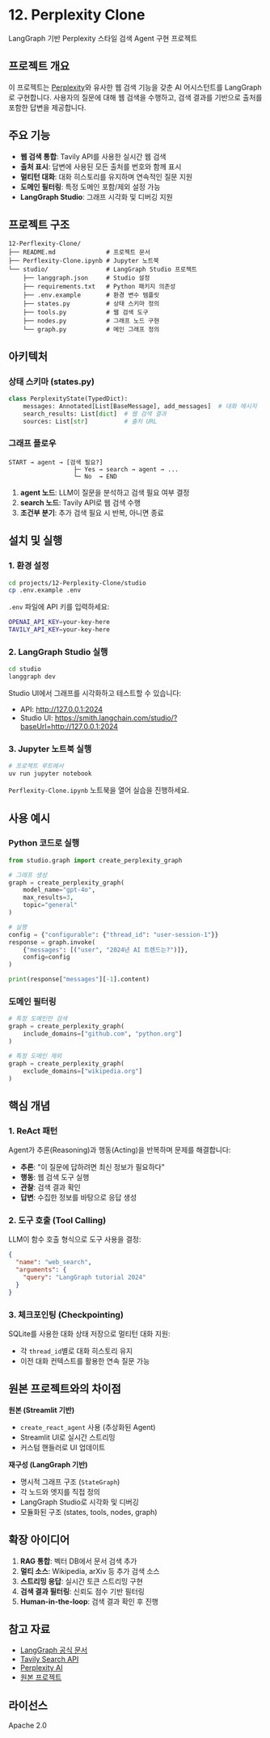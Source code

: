 # 12. Perplexity Clone

LangGraph 기반 Perplexity 스타일 검색 Agent 구현 프로젝트

## 프로젝트 개요

이 프로젝트는 [Perplexity](https://www.perplexity.ai/)와 유사한 웹 검색 기능을 갖춘 AI 어시스턴트를 LangGraph로 구현합니다. 사용자의 질문에 대해 웹 검색을 수행하고, 검색 결과를 기반으로 출처를 포함한 답변을 제공합니다.

## 주요 기능

- **웹 검색 통합**: Tavily API를 사용한 실시간 웹 검색
- **출처 표시**: 답변에 사용된 모든 출처를 번호와 함께 표시
- **멀티턴 대화**: 대화 히스토리를 유지하며 연속적인 질문 지원
- **도메인 필터링**: 특정 도메인 포함/제외 설정 가능
- **LangGraph Studio**: 그래프 시각화 및 디버깅 지원

## 프로젝트 구조

```
12-Perflexity-Clone/
├── README.md              # 프로젝트 문서
├── Perflexity-Clone.ipynb # Jupyter 노트북
└── studio/                # LangGraph Studio 프로젝트
    ├── langgraph.json     # Studio 설정
    ├── requirements.txt   # Python 패키지 의존성
    ├── .env.example       # 환경 변수 템플릿
    ├── states.py          # 상태 스키마 정의
    ├── tools.py           # 웹 검색 도구
    ├── nodes.py           # 그래프 노드 구현
    └── graph.py           # 메인 그래프 정의
```

## 아키텍처

### 상태 스키마 (states.py)

```python
class PerplexityState(TypedDict):
    messages: Annotated[List[BaseMessage], add_messages]  # 대화 메시지
    search_results: List[dict]  # 웹 검색 결과
    sources: List[str]          # 출처 URL
```

### 그래프 플로우

```
START → agent → [검색 필요?]
                  ├─ Yes → search → agent → ...
                  └─ No  → END
```

1. **agent 노드**: LLM이 질문을 분석하고 검색 필요 여부 결정
2. **search 노드**: Tavily API로 웹 검색 수행
3. **조건부 분기**: 추가 검색 필요 시 반복, 아니면 종료

## 설치 및 실행

### 1. 환경 설정

```bash
cd projects/12-Perplexity-Clone/studio
cp .env.example .env
```

`.env` 파일에 API 키를 입력하세요:
```bash
OPENAI_API_KEY=your-key-here
TAVILY_API_KEY=your-key-here
```

### 2. LangGraph Studio 실행

```bash
cd studio
langgraph dev
```

Studio UI에서 그래프를 시각화하고 테스트할 수 있습니다:
- API: http://127.0.0.1:2024
- Studio UI: https://smith.langchain.com/studio/?baseUrl=http://127.0.0.1:2024

### 3. Jupyter 노트북 실행

```bash
# 프로젝트 루트에서
uv run jupyter notebook
```

`Perflexity-Clone.ipynb` 노트북을 열어 실습을 진행하세요.

## 사용 예시

### Python 코드로 실행

```python
from studio.graph import create_perplexity_graph

# 그래프 생성
graph = create_perplexity_graph(
    model_name="gpt-4o",
    max_results=3,
    topic="general"
)

# 실행
config = {"configurable": {"thread_id": "user-session-1"}}
response = graph.invoke(
    {"messages": [("user", "2024년 AI 트렌드는?")]},
    config=config
)

print(response["messages"][-1].content)
```

### 도메인 필터링

```python
# 특정 도메인만 검색
graph = create_perplexity_graph(
    include_domains=["github.com", "python.org"]
)

# 특정 도메인 제외
graph = create_perplexity_graph(
    exclude_domains=["wikipedia.org"]
)
```

## 핵심 개념

### 1. ReAct 패턴
Agent가 추론(Reasoning)과 행동(Acting)을 반복하며 문제를 해결합니다:
- **추론**: "이 질문에 답하려면 최신 정보가 필요하다"
- **행동**: 웹 검색 도구 실행
- **관찰**: 검색 결과 확인
- **답변**: 수집한 정보를 바탕으로 응답 생성

### 2. 도구 호출 (Tool Calling)
LLM이 함수 호출 형식으로 도구 사용을 결정:
```json
{
  "name": "web_search",
  "arguments": {
    "query": "LangGraph tutorial 2024"
  }
}
```

### 3. 체크포인팅 (Checkpointing)
SQLite를 사용한 대화 상태 저장으로 멀티턴 대화 지원:
- 각 `thread_id`별로 대화 히스토리 유지
- 이전 대화 컨텍스트를 활용한 연속 질문 가능

## 원본 프로젝트와의 차이점

**원본 (Streamlit 기반)**
- `create_react_agent` 사용 (추상화된 Agent)
- Streamlit UI로 실시간 스트리밍
- 커스텀 핸들러로 UI 업데이트

**재구성 (LangGraph 기반)**
- 명시적 그래프 구조 (`StateGraph`)
- 각 노드와 엣지를 직접 정의
- LangGraph Studio로 시각화 및 디버깅
- 모듈화된 구조 (states, tools, nodes, graph)

## 확장 아이디어

1. **RAG 통합**: 벡터 DB에서 문서 검색 추가
2. **멀티 소스**: Wikipedia, arXiv 등 추가 검색 소스
3. **스트리밍 응답**: 실시간 토큰 스트리밍 구현
4. **검색 결과 필터링**: 신뢰도 점수 기반 필터링
5. **Human-in-the-loop**: 검색 결과 확인 후 진행

## 참고 자료

- [LangGraph 공식 문서](https://langchain-ai.github.io/langgraph/)
- [Tavily Search API](https://tavily.com/)
- [Perplexity AI](https://www.perplexity.ai/)
- [원본 프로젝트](https://github.com/teddylee777/fastcampus-perplexity-clone)

## 라이선스

Apache 2.0